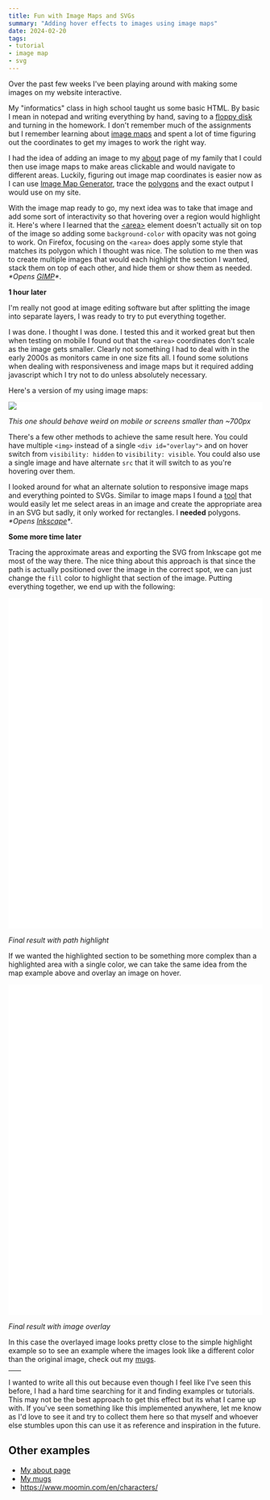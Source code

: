 ```yaml
---
title: Fun with Image Maps and SVGs
summary: "Adding hover effects to images using image maps"
date: 2024-02-20
tags:
- tutorial
- image map
- svg
---
```


Over the past few weeks I've been playing around with making some images on my website interactive.

My "informatics" class in high school taught us some basic HTML. By basic I mean in notepad and writing everything by hand, saving to a [floppy disk](https://en.wikipedia.org/wiki/Floppy_disk#3%C2%BD-inch_disk) and turning in the homework. I don't remember much of the assignments but I remember learning about [image maps](https://developer.mozilla.org/en-US/docs/Web/HTML/Element/map) and spent a lot of time figuring out the coordinates to get my images to work the right way.

I had the idea of adding an image to my [about](/about) page of my family that I could then use image maps to make areas clickable and would navigate to different areas. Luckily, figuring out image map coordinates is easier now as I can use [Image Map Generator](http://www.image-map.net/), trace the [polygons](https://developer.mozilla.org/en-US/docs/Web/SVG/Element/polygon) and the exact output I would use on my site.

With the image map ready to go, my next idea was to take that image and add some sort of interactivity so that hovering over a region would highlight it. Here's where I learned that the [\<area\>](https://developer.mozilla.org/en-US/docs/Web/HTML/Element/area) element doesn't actually sit on top of the image so adding some `background-color` with opacity was not going to work. On Firefox, focusing on the `<area>` does apply some style that matches its polygon which I thought was nice. The solution to me then was to create multiple images that would each highlight the section I wanted, stack them on top of each other, and hide them or show them as needed. *\*Opens [GIMP](https://www.gimp.org/)\**.

**1 hour later**

I'm really not good at image editing software but after splitting the image into separate layers, I was ready to try to put everything together.

I was done. I thought I was done. I tested this and it worked great but then when testing on mobile I found out that the `<area>` coordinates don't scale as the image gets smaller. Clearly not something I had to deal with in the early 2000s as monitors came in one size fits all. I found some solutions when dealing with responsiveness and image maps but it required adding javascript which I try not to do unless absolutely necessary.

Here's a version of my using image maps:

<style>
	map[name="image-map"] {
		display: block;
		position: relative;
		background: white;
	}
	#overlay {
		position: absolute;
		top: 0; left: 0; right: 0; bottom: 0;
		background-size: contain;
		pointer-events: none;
	}
	map:has(area:hover) #overlay, map:has(area:focus) #overlay {
		background-image: url('/assets/images/benji_o.png');
	}
</style>
<map name="image-map">
	<img src="/assets/images/benji.png" usemap="#image-map">
	<area alt="benji" title="benji" href="/about" coords="257,815,285,800,271,693,287,606,268,589,275,565,269,553,279,455,295,396,225,329,225,225,295,130,396,129,465,187,502,279,500,314,417,369,452,383,466,418,513,487,458,562,463,603,453,608,459,615,435,618,418,697,427,830,378,837,342,829,362,813,360,793,349,703,349,667,340,696,342,809,288,823" shape="poly">
	<div id="overlay"></div>
</map>
<p class="text-center"><i>This one should behave weird on mobile or screens smaller than ~700px</i></p>

There's a few other methods to achieve the same result here. You could have multiple `<img>` instead of a single `<div id="overlay">` and on hover switch from `visibility: hidden` to `visibility: visible`. You could also use a single image and have alternate `src` that it will switch to as you're hovering over them.

I looked around for what an alternate solution to responsive image maps and everything pointed to SVGs. Similar to image maps I found a [tool](https://imagemapper.pageballoon.com/) that would easily let me select areas in an image and create the appropriate area in an SVG but sadly, it only worked for rectangles. I **needed** polygons. *\*Opens [Inkscape](https://inkscape.org/)\**.

**Some more time later**

Tracing the approximate areas and exporting the SVG from Inkscape got me most of the way there. The nice thing about this approach is that since the path is actually positioned over the image in the correct spot, we can just change the `fill` color to highlight that section of the image. Putting everything together, we end up with the following:

<style>
	svg {
		background: white;
		width:  100%;
		height: auto;
	}
	svg image {
		pointer-events: none;
	}
	svg a {
		cursor: pointer !important;
	}
	svg path {
		fill: var(--color-b);
		opacity: 0;
	}
	a#test-one:hover path, a#test-one:focus path  {
		opacity: 0.5;
	}
</style>
<svg width="700" height="911" viewBox="0 0 700 911" xml:space="preserve" xmlns:xlink="http://www.w3.org/1999/xlink" xmlns="http://www.w3.org/2000/svg"><image preserveAspectRatio="none" xlink:href="/assets/images/benji.png"/><a id="test-one" xlink:href="/about" xlink:title="benji"><path d="m258.048 814.156 23.681-15.515-11.432-106.159 16.332-91.46-20.415-10.616-.817-8.982 11.433-20.416-12.25-10.615 2.45-8.166-4.9-39.198 17.966-89.826 13.066-18.782-66.145-53.08-3.267-33.48 4.083-40.014-4.083-62.062 49.813-62.879 65.329-22.865 67.778 13.882 53.896 52.263 37.564 71.045-3.267 56.346-75.127 56.346 24.498 8.982 25.315 43.28 41.647 69.412-57.163 70.228 7.35 43.28-9.8 2.45 2.45 11.433h-23.682l-21.231 66.961 14.699 61.246.816 83.294-55.529 8.166-26.948-8.166 19.599-17.966.816-22.865-13.882-86.56.816-37.564-11.432 25.315 3.266 122.49-56.345 10.617z"/></a></svg>

<p class="text-center"><i>Final result with path highlight</i></p>

If we wanted the highlighted section to be something more complex than a highlighted area with a single color, we can take the same idea from the map example above and overlay an image on hover.

<style>
	a#test-two image {
		opacity: 0;
	}
	a#test-two:hover image, a#test-two:focus image  {
		opacity: 1;
	}
</style>
<svg width="700" height="911" viewBox="0 0 700 911" xml:space="preserve" xmlns:xlink="http://www.w3.org/1999/xlink" xmlns="http://www.w3.org/2000/svg"><image preserveAspectRatio="none" xlink:href="/assets/images/benji.png"/><a id="test-two" xlink:href="/about" xlink:title="benji"><path d="m258.048 814.156 23.681-15.515-11.432-106.159 16.332-91.46-20.415-10.616-.817-8.982 11.433-20.416-12.25-10.615 2.45-8.166-4.9-39.198 17.966-89.826 13.066-18.782-66.145-53.08-3.267-33.48 4.083-40.014-4.083-62.062 49.813-62.879 65.329-22.865 67.778 13.882 53.896 52.263 37.564 71.045-3.267 56.346-75.127 56.346 24.498 8.982 25.315 43.28 41.647 69.412-57.163 70.228 7.35 43.28-9.8 2.45 2.45 11.433h-23.682l-21.231 66.961 14.699 61.246.816 83.294-55.529 8.166-26.948-8.166 19.599-17.966.816-22.865-13.882-86.56.816-37.564-11.432 25.315 3.266 122.49-56.345 10.617z"/><image preserveAspectRatio="none" xlink:href="/assets/images/benji_o.png"/></a></svg>

<p class="text-center"><i>Final result with image overlay</i></p>

In this case the overlayed image looks pretty close to the simple highlight example so to see an example where the images look like a different color than the original image, check out my [mugs](/articles/my-favorite-mugs).

<hr style="width: 25px;" />

I wanted to write all this out because even though I feel like I've seen this before, I had a hard time searching for it and finding examples or tutorials. This may not be the best approach to get this effect but its what I came up with. If you've seen something like this implemented anywhere, let me know as I'd love to see it and try to collect them here so that myself and whoever else stumbles upon this can use it as reference and inspiration in the future.

## Other examples
- [My about page](/about)
- [My mugs](/articles/my-favorite-mugs)
- https://www.moomin.com/en/characters/
